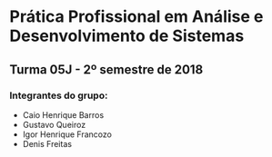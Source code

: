 # Prática Profissional em Análise e Desenvolvimento de Sistemas
## Turma 05J - 2º semestre de 2018

### Integrantes do grupo:

* Caio Henrique Barros  
* Gustavo Queiroz 
* Igor Henrique Francozo
* Denis Freitas

